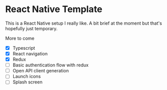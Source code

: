 # React Native Template

This is a React Native setup I really like. A bit brief at the moment but that's hopefully just temporary.

More to come
- [x] Typescript
- [x] React navigation
- [x] Redux
- [ ] Basic authentication flow with redux
- [ ] Open API client generation
- [ ] Launch icons
- [ ] Splash screen
